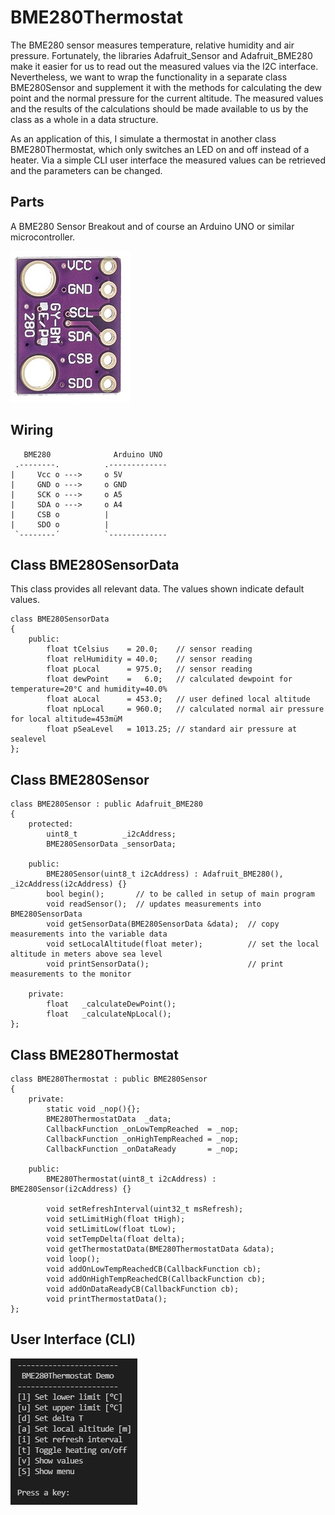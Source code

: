 # BME280Thermostat

The BME280 sensor measures temperature, relative humidity and air 
pressure. Fortunately, the libraries Adafruit_Sensor and 
Adafruit_BME280 make it easier for us to read out the measured 
values via the I2C interface. Nevertheless, we want to wrap the 
functionality in a separate class BME280Sensor and supplement it 
with the methods for calculating the dew point and the normal 
pressure for the current altitude. The measured values and the 
results of the calculations should be made available to us by the 
class as a whole in a data structure.

As an application of this, I simulate a thermostat in another class 
BME280Thermostat, which only switches an LED on and off instead of
a heater. Via a simple CLI user interface the measured values can 
be retrieved and the parameters can be changed. 

## Parts

A BME280 Sensor Breakout and of course an Arduino UNO or similar
microcontroller.

![BME280](images/BME280Sensor.jpg)

## Wiring
       BME280              Arduino UNO
     .--------.          .-------------
    |     Vcc o --->     o 5V
    |     GND o --->     o GND
    |     SCK o --->     o A5
    |     SDA o --->     o A4
    |     CSB o          |
    |     SDO o          |
     `--------´          `-------------

## Class BME280SensorData
This class provides all relevant data. The values shown indicate 
default values.
```
class BME280SensorData
{
    public:
        float tCelsius    = 20.0;    // sensor reading
        float relHumidity = 40.0;    // sensor reading
        float pLocal      = 975.0;   // sensor reading
        float dewPoint    =   6.0;   // calculated dewpoint for temperature=20°C and humidity=40.0%
        float aLocal      = 453.0;   // user defined local altitude
        float npLocal     = 960.0;   // calculated normal air pressure for local altitude=453müM
        float pSeaLevel   = 1013.25; // standard air pressure at sealevel
};
```
## Class BME280Sensor
```
class BME280Sensor : public Adafruit_BME280
{
    protected:
        uint8_t          _i2cAddress;
        BME280SensorData _sensorData;

    public:
        BME280Sensor(uint8_t i2cAddress) : Adafruit_BME280(), _i2cAddress(i2cAddress) {}
        bool begin();       // to be called in setup of main program
        void readSensor();  // updates measurements into BME280SensorData
        void getSensorData(BME280SensorData &data);  // copy measurements into the variable data
        void setLocalAltitude(float meter);          // set the local altitude in meters above sea level
        void printSensorData();                      // print measurements to the monitor

    private:
        float   _calculateDewPoint();
        float   _calculateNpLocal();
};
```

## Class BME280Thermostat
```
class BME280Thermostat : public BME280Sensor
{
    private:
        static void _nop(){};
        BME280ThermostatData  _data;
        CallbackFunction _onLowTempReached  = _nop;
        CallbackFunction _onHighTempReached = _nop;
        CallbackFunction _onDataReady       = _nop;

    public:
        BME280Thermostat(uint8_t i2cAddress) : BME280Sensor(i2cAddress) {}

        void setRefreshInterval(uint32_t msRefresh);
        void setLimitHigh(float tHigh);
        void setLimitLow(float tLow);
        void setTempDelta(float delta);
        void getThermostatData(BME280ThermostatData &data);
        void loop();
        void addOnLowTempReachedCB(CallbackFunction cb);
        void addOnHighTempReachedCB(CallbackFunction cb);
        void addOnDataReadyCB(CallbackFunction cb);
        void printThermostatData();
};
```


## User Interface (CLI)

![CLI](images/cliMenuBME280Thermostat.jpg)
